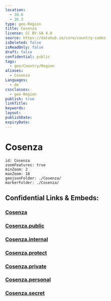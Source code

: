 ```yaml
---
location:
  - 39.6
  - 16.3
type: geo-Region
title: Cosenza
license: CC BY-SA 4.0
source: https://datahub.io/core/country-codes
isDeleted: false
isReadOnly: false
draft: false
confidential: public
tags:
  - geo/Country/Region
aliases:
  - Cosenza
Languages:
  - de
cssclasses:
  - geo-Region
publish: true
linkTitle:
keywords:
layout:
publishDate:
expiryDate:
---
```


# Cosenza

```leaflet
id: Cosenza
zoomFeatures: true 
minZoom: 2 
maxZoom: 18
geojsonFolder: ./Cosenza/
markerFolder: ./Cosenza/
```


## Confidential Links & Embeds: 

### [Cosenza](/_Standards/Earth/Continent/Europe/Europe~South/Italy/regions~Italy/Calabria/Cosenza.md) 

### [Cosenza.public](/_public/Earth/Continent/Europe/Europe~South/Italy/regions~Italy/Calabria/Cosenza.public.md) 

### [Cosenza.internal](/_internal/Earth/Continent/Europe/Europe~South/Italy/regions~Italy/Calabria/Cosenza.internal.md) 

### [Cosenza.protect](/_protect/Earth/Continent/Europe/Europe~South/Italy/regions~Italy/Calabria/Cosenza.protect.md) 

### [Cosenza.private](/_private/Earth/Continent/Europe/Europe~South/Italy/regions~Italy/Calabria/Cosenza.private.md) 

### [Cosenza.personal](/_personal/Earth/Continent/Europe/Europe~South/Italy/regions~Italy/Calabria/Cosenza.personal.md) 

### [Cosenza.secret](/_secret/Earth/Continent/Europe/Europe~South/Italy/regions~Italy/Calabria/Cosenza.secret.md)

